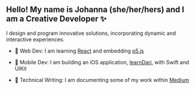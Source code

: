 ## Hello! My name is Johanna (she/her/hers) and I am a Creative Developer ✨

I design and program innovative solutions, incorporating dynamic and interactive experiences.

- 🌱 Web Dev: I am learning [React](https://reactjs.org) and embedding [p5.js](https://p5js.org)

- 📱 Mobile Dev: I am building an iOS application, [learnDari](https://github.com/sand-bar-io/learnDari), with Swift and UIKit

- 💬 Technical Writing: I am documenting some of my work within [Medium](https://boolxr.medium.com) 

